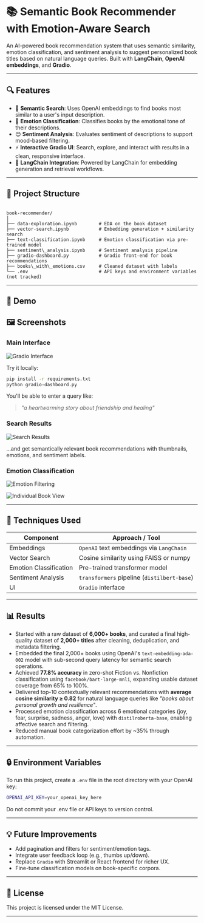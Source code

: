# 📚 Semantic Book Recommender with Emotion-Aware Search

An AI-powered book recommendation system that uses semantic similarity, emotion classification, and sentiment analysis to suggest personalized book titles based on natural language queries. Built with **LangChain**, **OpenAI embeddings**, and **Gradio**.




---

## 🔍 Features

- 🔗 **Semantic Search**: Uses OpenAI embeddings to find books most similar to a user's input description.
- 💬 **Emotion Classification**: Classifies books by the emotional tone of their descriptions.
- 😊 **Sentiment Analysis**: Evaluates sentiment of descriptions to support mood-based filtering.
- ⚡ **Interactive Gradio UI**: Search, explore, and interact with results in a clean, responsive interface.
- 🧠 **LangChain Integration**: Powered by LangChain for embedding generation and retrieval workflows.

---

## 🧱 Project Structure

```

book-recommender/
│
├── data-exploration.ipynb        # EDA on the book dataset
├── vector-search.ipynb           # Embedding generation + similarity search
├── text-classification.ipynb     # Emotion classification via pre-trained model
├── sentiment\_analysis.ipynb     # Sentiment analysis pipeline
├── gradio-dashboard.py           # Gradio front-end for book recommendations
├── books\_with\_emotions.csv     # Cleaned dataset with labels
└── .env                          # API keys and environment variables (not tracked)

````

---

## 🚀 Demo
## 🖼️ Screenshots

### Main Interface
![Gradio Interface](gradio-interface.png)



Try it locally:
```bash
pip install -r requirements.txt
python gradio-dashboard.py
````

You'll be able to enter a query like:

> *"a heartwarming story about friendship and healing"*
### Search Results
![Search Results](search-results.png)

...and get semantically relevant book recommendations with thumbnails, emotions, and sentiment labels.

### Emotion Classification
![Emotion Filtering](genre-emotion-filtering.png)

![Individual Book View](individual-book-view.png)

---

## 🧠 Techniques Used

| Component              | Approach / Tool                             |
| ---------------------- | ------------------------------------------- |
| Embeddings             | `OpenAI` text embeddings via `LangChain`    |
| Vector Search          | Cosine similarity using FAISS or numpy      |
| Emotion Classification | Pre-trained transformer model               |
| Sentiment Analysis     | `transformers` pipeline (`distilbert-base`) |
| UI                     | `Gradio` interface                          |

---

## 📊 Results

* Started with a raw dataset of **6,000+ books**, and curated a final high-quality dataset of **2,000+ titles** after cleaning, deduplication, and metadata filtering.
* Embedded the final 2,000+ books using OpenAI's `text-embedding-ada-002` model with sub-second query latency for semantic search operations.
* Achieved **77.8% accuracy** in zero-shot Fiction vs. Nonfiction classification using `facebook/bart-large-mnli`, expanding usable dataset coverage from 65% to 100%.
* Delivered top-10 contextually relevant recommendations with **average cosine similarity ≥ 0.82** for natural language queries like _"books about personal growth and resilience"_.
* Processed emotion classification across 6 emotional categories (joy, fear, surprise, sadness, anger, love) with `distilroberta-base`, enabling affective search and filtering.
* Reduced manual book categorization effort by ~35% through automation.

---

## 🔒 Environment Variables

To run this project, create a `.env` file in the root directory with your OpenAI key:

```bash
OPENAI_API_KEY=your_openai_key_here

```

Do not commit your .env file or API keys to version control.

---

## 💡 Future Improvements

* Add pagination and filters for sentiment/emotion tags.
* Integrate user feedback loop (e.g., thumbs up/down).
* Replace `Gradio` with Streamlit or React frontend for richer UX.
* Fine-tune classification models on book-specific corpora.

---

## 📜 License

This project is licensed under the MIT License.

---
